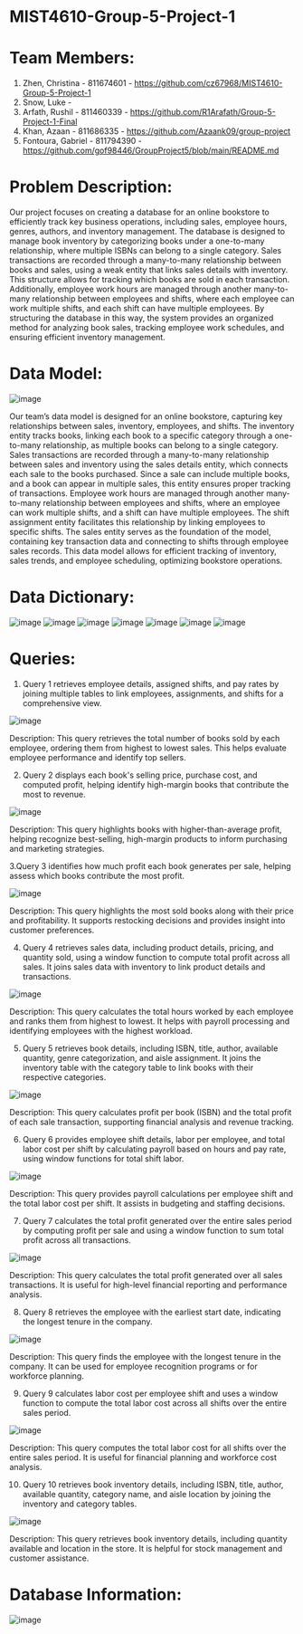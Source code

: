 # MIST4610-Group-5-Project-1
# Team Members: 
1. Zhen, Christina - 811674601 - https://github.com/cz67968/MIST4610-Group-5-Project-1
2. Snow, Luke -
3. Arfath, Rushil - 811460339 - https://github.com/R1Arafath/Group-5-Project-1-Final
4. Khan, Azaan - 811686335 - https://github.com/Azaank09/group-project
5. Fontoura, Gabriel - 811794390 - https://github.com/gof98446/GroupProject5/blob/main/README.md

# Problem Description: 
Our project focuses on creating a database for an online bookstore to efficiently track key business operations, including sales, employee hours, genres, authors, and inventory management. The database is designed to manage book inventory by categorizing books under a one-to-many relationship, where multiple ISBNs can belong to a single category. Sales transactions are recorded through a many-to-many relationship between books and sales, using a weak entity that links sales details with inventory. This structure allows for tracking which books are sold in each transaction. Additionally, employee work hours are managed through another many-to-many relationship between employees and shifts, where each employee can work multiple shifts, and each shift can have multiple employees. By structuring the database in this way, the system provides an organized method for analyzing book sales, tracking employee work schedules, and ensuring efficient inventory management.
# Data Model: 
![image](https://github.com/user-attachments/assets/0ea972b7-c4b5-4603-aed1-3760d04fb12c)

Our team’s data model is designed for an online bookstore, capturing key relationships between sales, inventory, employees, and shifts. The inventory entity tracks books, linking each book to a specific category through a one-to-many relationship, as multiple books can belong to a single category. Sales transactions are recorded through a many-to-many relationship between sales and inventory using the sales details entity, which connects each sale to the books purchased. Since a sale can include multiple books, and a book can appear in multiple sales, this entity ensures proper tracking of transactions. Employee work hours are managed through another many-to-many relationship between employees and shifts, where an employee can work multiple shifts, and a shift can have multiple employees. The shift assignment entity facilitates this relationship by linking employees to specific shifts. The sales entity serves as the foundation of the model, containing key transaction data and connecting to shifts through employee sales records. This data model allows for efficient tracking of inventory, sales trends, and employee scheduling, optimizing bookstore operations.
# Data Dictionary: 
![image](https://github.com/user-attachments/assets/7c2671ee-c530-4922-bbdc-157854272f8f)
![image](https://github.com/user-attachments/assets/094aeadc-79fe-46b9-a02d-d8f1f3eb9127)
![image](https://github.com/user-attachments/assets/12fed416-d2bd-4f37-ba00-c5ccfadae4f6)
![image](https://github.com/user-attachments/assets/a2cc3d2f-5b10-4722-a4db-b6f0f17d87c1)
![image](https://github.com/user-attachments/assets/d991d994-3ba6-4bb0-9104-485ceb5a9d0a)
![image](https://github.com/user-attachments/assets/f02bc27e-2835-4e27-94aa-4747da52d601)
![image](https://github.com/user-attachments/assets/6791fb3c-3551-4586-bed8-679594dd89e9)
# Queries: 
1. Query 1 retrieves employee details, assigned shifts, and pay rates by joining multiple tables to link employees, assignments, and shifts for a comprehensive view.

![image](https://github.com/user-attachments/assets/2aa7443a-ec97-45a3-bb84-1584c172d02b)

Description:
This query retrieves the total number of books sold by each employee, ordering them from highest to lowest sales. This helps evaluate employee performance and identify top sellers.

2. Query 2 displays each book's selling price, purchase cost, and computed profit, helping identify high-margin books that contribute the most to revenue.

   
![image](https://github.com/user-attachments/assets/a72d8090-7c38-47ca-86d9-7e87fe3cd310)

Description:
This query highlights books with higher-than-average profit, helping recognize best-selling, high-margin products to inform purchasing and marketing strategies.

3.Query 3 identifies how much profit each book generates per sale, helping assess which books contribute the most profit.

![image](https://github.com/user-attachments/assets/0d13c720-374c-4507-b5fb-4053fb5af2b5)

Description:
This query highlights the most sold books along with their price and profitability. It supports restocking decisions and provides insight into customer preferences.

4. Query 4 retrieves sales data, including product details, pricing, and quantity sold, using a window function to compute total profit across all sales. It joins sales data with inventory to link product details and transactions.


![image](https://github.com/user-attachments/assets/03b3f3fd-2b19-45d2-8598-cedb4b57e3d9)

Description:
This query calculates the total hours worked by each employee and ranks them from highest to lowest. It helps with payroll processing and identifying employees with the highest workload.

5. Query 5 retrieves book details, including ISBN, title, author, available quantity, genre categorization, and aisle assignment. It joins the inventory table with the category table to link books with their respective categories.


![image](https://github.com/user-attachments/assets/e6b3ceb4-dd46-482e-a7e4-fae8fc547099)

Description:
This query calculates profit per book (ISBN) and the total profit of each sale transaction, supporting financial analysis and revenue tracking.

6. Query 6 provides employee shift details, labor per employee, and total labor cost per shift by calculating payroll based on hours and pay rate, using window functions for total shift labor.

![image](https://github.com/user-attachments/assets/7205f4d4-b9af-4c83-bb38-af7fce816ec1)

Description:
This query provides payroll calculations per employee shift and the total labor cost per shift. It assists in budgeting and staffing decisions.

7. Query 7 calculates the total profit generated over the entire sales period by computing profit per sale and using a window function to sum total profit across all transactions.

![image](https://github.com/user-attachments/assets/a4a013c3-fce2-4299-afe2-8050a6e5c395)

Description:
This query calculates the total profit generated over all sales transactions. It is useful for high-level financial reporting and performance analysis.

8. Query 8 retrieves the employee with the earliest start date, indicating the longest tenure in the company.

![image](https://github.com/user-attachments/assets/3efaea1b-0283-4b99-a61f-f077a5103939)

Description:
This query finds the employee with the longest tenure in the company. It can be used for employee recognition programs or for workforce planning.

9. Query 9 calculates labor cost per employee shift and uses a window function to compute the total labor cost across all shifts over the entire sales period.

![image](https://github.com/user-attachments/assets/223a4fbc-0ecf-4b2e-a7fe-e1caf684df86)

Description:
This query computes the total labor cost for all shifts over the entire sales period. It is useful for financial planning and workforce cost analysis.

10. Query 10 retrieves book inventory details, including ISBN, title, author, available quantity, category name, and aisle location by joining the inventory and category tables.

![image](https://github.com/user-attachments/assets/ba5be8cd-cc2c-4c80-a0e6-01d7d3e33ed3)

Description:
This query retrieves book inventory details, including quantity available and location in the store. It is helpful for stock management and customer assistance.

# Database Information:

![image](https://github.com/user-attachments/assets/55392353-a833-40ed-8fde-53a91ce5f930)




























